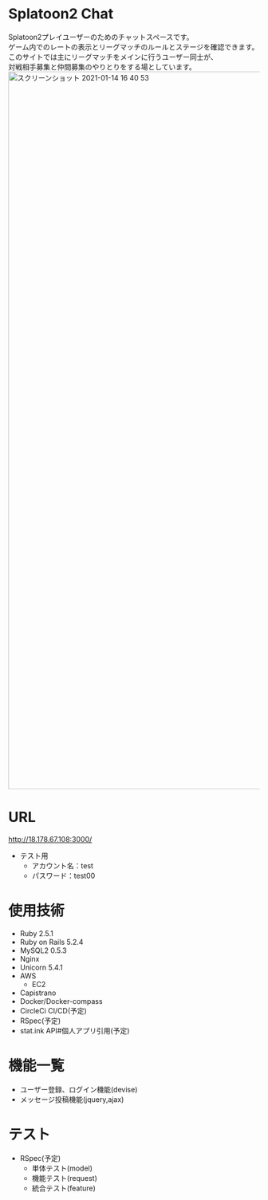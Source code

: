 # Splatoon2 Chat
Splatoon2プレイユーザーのためのチャットスペースです。<br>
ゲーム内でのレートの表示とリーグマッチのルールとステージを確認できます。<br>
このサイトでは主にリーグマッチをメインに行うユーザー同士が、<br>対戦相手募集と仲間募集のやりとりをする場としています。<br>
<img width="1440" alt="スクリーンショット 2021-01-14 16 40 53" src="https://user-images.githubusercontent.com/66166495/104746465-acbf6c00-5792-11eb-8046-1782fd60563a.png">


# URL
http://18.178.67.108:3000/<br>
- テスト用
  - アカウント名：test
  - パスワード：test00
<!-- 画面中部のゲストログインボタンから、アカウント名とパスワードを入力せずにログインできます。(予定) -->

# 使用技術
- Ruby 2.5.1
- Ruby on Rails 5.2.4
- MySQL2 0.5.3
- Nginx
- Unicorn 5.4.1
- AWS
  - EC2
- Capistrano
- Docker/Docker-compass
- CircleCi CI/CD(予定)
- RSpec(予定)
- stat.ink API#個人アプリ引用(予定)

# 機能一覧
- ユーザー登録、ログイン機能(devise)
- メッセージ投稿機能(jquery,ajax)

# テスト
- RSpec(予定)
  - 単体テスト(model)
  - 機能テスト(request)
  - 統合テスト(feature)